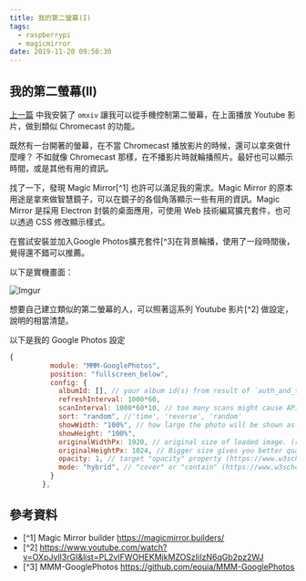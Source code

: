 ```yaml
---
title: 我的第二螢幕(I)
tags:
  - raspberrypi
  - magicmirror
date: 2019-11-20 09:50:30
---
```


## 我的第二螢幕(II)

[上一篇](https://blog.gasolin.idv.tw/2019/11/13/second-screen/) 中我安裝了 `omxiv` 讓我可以從手機控制第二螢幕，在上面播放 Youtube 影片，做到類似 Chromecast 的功能。

既然有一台開著的螢幕，在不當 Chromecast 播放影片的時候，還可以拿來做什麼哩？
不如就像 Chromecast 那樣，在不播影片時就輪播照片。最好也可以顯示時間，或是其他有用的資訊。

找了一下，發現 Magic Mirror[^1] 也許可以滿足我的需求。Magic Mirror 的原本用途是拿來做智慧鏡子，可以在鏡子的各個角落顯示一些有用的資訊。Magic Mirror 是採用 Electron 封裝的桌面應用，可使用 Web 技術編寫擴充套件，也可以透過 CSS 修改顯示樣式。

在嘗試安裝並加入Google Photos擴充套件[^3]在背景輪播，使用了一段時間後，覺得還不錯可以推薦。

以下是實機畫面：

![Imgur](https://i.imgur.com/WxSrtjJm.jpg)

想要自己建立類似的第二螢幕的人，可以照著這系列 Youtube 影片[^2] 做設定，說明的相當清楚。


以下是我的 Google Photos 設定
```js
{
		  module: "MMM-GooglePhotos",
		  position: "fullscreen_below",
		  config: {
		    albumId: [], // your album id(s) from result of `auth_and_test.js`
		    refreshInterval: 1000*60,
		    scanInterval: 1000*60*10, // too many scans might cause API quota limit also.
		    sort: "random", //'time', 'reverse', 'random'
		    showWidth: "100%", // how large the photo will be shown as. (e.g;'100%' for fullscreen)
		    showHeight: "100%",
		    originalWidthPx: 1920, // original size of loaded image. (related with image quality)
		    originalHeightPx: 1024, // Bigger size gives you better quality, but can give you network burden.
		    opacity: 1, // target "opacity" property (https://www.w3schools.com/cssref/css3_pr_opacity.asp)
		    mode: "hybrid", // "cover" or "contain" (https://www.w3schools.com/cssref/css3_pr_background-size.asp)
		  }
		},
```

## 參考資料

- [^1] Magic Mirror builder https://magicmirror.builders/
- [^2] https://www.youtube.com/watch?v=OXpJylI3rGI&list=PL2vlFWOHEKMjkMZOSzIiIzN6qGb2pz2WJ
- [^3] MMM-GooglePhotos https://github.com/eouia/MMM-GooglePhotos

